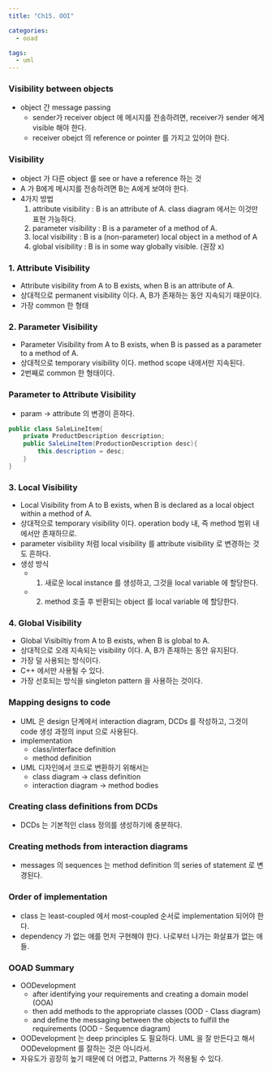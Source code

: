 ```yaml
---
title: "Ch15. OOI"

categories:
  - ooad

tags:
  - uml
---
```


### Visibility between objects
- object 간 message passing
  - sender가 receiver object 에 메시지를 전송하려면, receiver가 sender 에게 visible 해야 한다.
  - receiver obejct 의 reference or pointer 를 가지고 있어야 한다.


### Visibility
- object 가 다른 object 를 see or have a reference 하는 것
- A 가 B에게 메시지를 전송하려면 B는 A에게 보여야 한다.
- 4가지 방법
    1. attribute visibility : B is an attribute of A. class diagram 에서는 이것만 표현 가능하다.
    2. parameter visibility : B is a parameter of a method of A.
    3. local visibility : B is a (non-parameter) local object in a method of A
    4. global visibility : B is in some way globally visible. (권장 x)


### 1. Attribute Visibility
- Attribute visibility from A to B exists, when B is an attribute of A.
- 상대적으로 permanent visibility 이다. A, B가 존재하는 동안 지속되기 때문이다.
- 가장 common 한 형태


### 2. Parameter Visibility
- Parameter Visibility from A to B exists, when B is passed as a parameter to a method of A.
- 상대적으로 temporary visibility 이다. method scope 내에서만 지속된다.
- 2번째로 common 한 형태이다.


### Parameter to Attribute Visibility
- param -> attribute 의 변경이 흔하다.

```java
public class SaleLineItem{
    private ProductDescription description;
    public SaleLineItem(ProductionDescription desc){
        this.description = desc;
    }
}
```

### 3. Local Visibility
- Local Visibility from A to B exists, when B is declared as a local object within a method of A.
- 상대적으로 temporary visibility 이다. operation body 내, 즉 method 범위 내에서만 존재하므로.
- parameter visibility 처럼 local visibility 를 attribute visibility 로 변경하는 것도 흔하다.
- 생성 방식
  - 1. 새로운 local instance 를 생성하고, 그것을 local variable 에 할당한다.
  - 2. method 호출 후 반환되는 object 를 local variable 에 할당한다.


### 4. Global Visibility
- Global Visibiltiy from A to B exists, when B is global to A.
- 상대적으로 오래 지속되는 visibility 이다. A, B가 존재하는 동안 유지된다.
- 가장 덜 사용되는 방식이다.
- C++ 에서만 사용될 수 있다.
- 가장 선호되는 방식을 singleton pattern 을 사용하는 것이다.


### Mapping designs to code
- UML 은 design 단계에서 interaction diagram, DCDs 를 작성하고, 그것이 code 생성 과정의 input 으로 사용된다.
- implementation
  - class/interface definition
  - method definition
- UML 디자인에서 코드로 변환하기 위해서는
  - class diagram -> class definition
  - interaction diagram -> method bodies


### Creating class definitions from DCDs
- DCDs 는 기본적인 class 정의를 생성하기에 충분하다.
  
### Creating methods from interaction diagrams
- messages 의 sequences 는 method definition 의 series of statement 로 변경된다.


### Order of implementation
- class 는 least-coupled 에서 most-coupled 순서로 implementation 되어야 한다.
- dependency 가 없는 애를 먼저 구현해야 한다. 나로부터 나가는 화살표가 없는 애들.


### OOAD Summary
- OODevelopment
  - after identifying your requirements and creating a domain model (OOA)
  - then add methods to the appropriate classes (OOD - Class diagram)
  - and define the messaging between the objects to fulfill the requirements (OOD - Sequence diagram)
- OODevelopment 는 deep principles 도 필요하다. UML 을 잘 만든다고 해서 OODevelopment 를 잘하는 것은 아니라서.
- 자유도가 굉장히 높기 때문에 더 어렵고, Patterns 가 적용될 수 있다. 